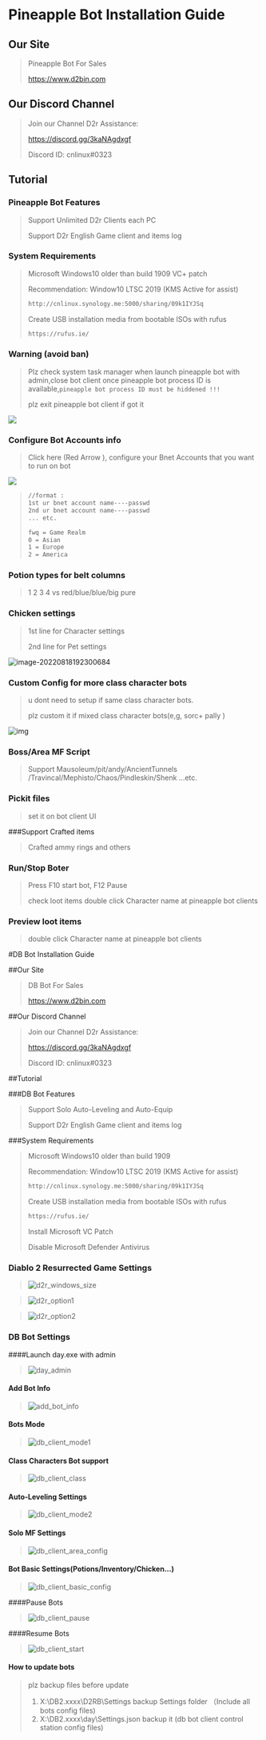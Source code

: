# Pineapple Bot Installation Guide

## Our Site

> Pineapple Bot For Sales
>
> https://www.d2bin.com

## Our Discord Channel

> Join our Channel D2r Assistance:
>
> https://discord.gg/3kaNAgdxgf
>
> Discord ID: cnlinux#0323

## Tutorial

### Pineapple Bot Features 

> Support Unlimited D2r Clients each PC 
>
> Support D2r English Game client and items log 

### System Requirements

> Microsoft Windows10 older than build 1909
> VC+  patch
>
> Recommendation:  Window10 LTSC 2019  (KMS Active for assist)
>
> ~~~html
> http://cnlinux.synology.me:5000/sharing/09k1IYJSq
> ~~~
>
> Create USB installation media from bootable ISOs with rufus
>
> ~~~html
> https://rufus.ie/
> ~~~

### Warning (avoid ban)

> Plz check system task manager when launch pineapple bot with admin,close bot client once pineapple bot process ID is available,```pineapple bot process ID must be hiddened !!!```
>
> plz exit pineapple bot client if got it

![](https://raw.githubusercontent.com/cnlinuxcode/typora/master/202208261752753.png)



### Configure  Bot Accounts info

> Click here (Red Arrow ), configure your Bnet Accounts that you want to run on bot

![](https://raw.githubusercontent.com/cnlinuxcode/typora/master/202208262314323.PNG)



> ~~~txt
> //format :
> 1st ur bnet account name----passwd
> 2nd ur bnet account name----passwd
> ... etc.
> 
> fwq = Game Realm 
> 0 = Asian
> 1 = Europe
> 2 = America
> ~~~
>
> 

### Potion types for belt columns

> 1 2 3 4  vs red/blue/blue/big pure 

### Chicken settings

> 1st line for Character settings
>
> 2nd line for Pet settings

![image-20220818192300684](https://raw.githubusercontent.com/cnlinuxcode/typora/master/202208181923883.png)



### Custom Config for more class character bots

> u dont need to setup if  same class character bots.
>
> plz custom it if mixed class  character bots(e,g,  sorc+ pally )

![img](https://raw.githubusercontent.com/cnlinuxcode/typora/master/202208270024718.jpg)



### Boss/Area MF Script

> Support Mausoleum/pit/andy/AncientTunnels /Travincal/Mephisto/Chaos/Pindleskin/Shenk ...etc. 

### Pickit files

> set it on bot client UI

###Support Crafted items

> Crafted ammy rings and others



### Run/Stop Boter 

> Press F10 start bot, F12 Pause
>
> check loot items   double click Character name at pineapple bot clients

### Preview loot items

>  double click Character name at pineapple bot clients

#DB Bot Installation Guide

##Our Site

> DB Bot For Sales
>
> https://www.d2bin.com

##Our Discord Channel

> Join our Channel D2r Assistance:
>
> https://discord.gg/3kaNAgdxgf
>
> Discord ID: cnlinux#0323

##Tutorial

###DB Bot Features 

> Support Solo Auto-Leveling and Auto-Equip
>
> Support D2r English Game client and items log 

###System Requirements

> Microsoft Windows10 older than build 1909
>
> Recommendation:  Window10 LTSC 2019  (KMS Active for assist)
>
> ~~~html
> http://cnlinux.synology.me:5000/sharing/09k1IYJSq
> ~~~
>
> Create USB installation media from bootable ISOs with rufus
>
> ~~~html
> https://rufus.ie/
> ~~~
>
> Install Microsoft VC Patch 
>
> Disable Microsoft Defender Antivirus

### Diablo 2 Resurrected Game Settings

> ![d2r_windows_size](https://raw.githubusercontent.com/cnlinuxcode/typora/master/202209130025909.png)

> ![d2r_option1](https://raw.githubusercontent.com/cnlinuxcode/typora/master/202209120103520.png)

> ![d2r_option2](https://raw.githubusercontent.com/cnlinuxcode/typora/master/202209130025877.png)

### DB Bot Settings

####Launch day.exe with admin

> ![day_admin](https://raw.githubusercontent.com/cnlinuxcode/typora/master/202209120412594.PNG)

#### Add Bot Info

> ![add_bot_info](https://raw.githubusercontent.com/cnlinuxcode/typora/master/202209120407669.png)

#### Bots Mode

> ![db_client_mode1](https://raw.githubusercontent.com/cnlinuxcode/typora/master/202209130026996.png)

#### Class Characters Bot support

> ![db_client_class](https://raw.githubusercontent.com/cnlinuxcode/typora/master/202209120416571.png)

#### Auto-Leveling Settings

> ![db_client_mode2](https://raw.githubusercontent.com/cnlinuxcode/typora/master/202209120418619.png)

#### Solo MF Settings

> ![db_client_area_config](https://raw.githubusercontent.com/cnlinuxcode/typora/master/202209120422600.png)

#### Bot Basic Settings(Potions/Inventory/Chicken...)

> ![db_client_basic_config](https://raw.githubusercontent.com/cnlinuxcode/typora/master/202209130026959.png)

####Pause Bots

> ![db_client_pause](https://raw.githubusercontent.com/cnlinuxcode/typora/master/202209120429576.png)

####Resume Bots

> ![db_client_start](https://raw.githubusercontent.com/cnlinuxcode/typora/master/202209120421622.png)

#### How to update bots

> plz backup files before update
>
> 1. X:\DB2.xxxx\D2RB\Settings                backup Settings folder （Include all bots config files)
> 2. X:\DB2.xxxx\day\Settings.json            backup it  (db bot client control station config files)
